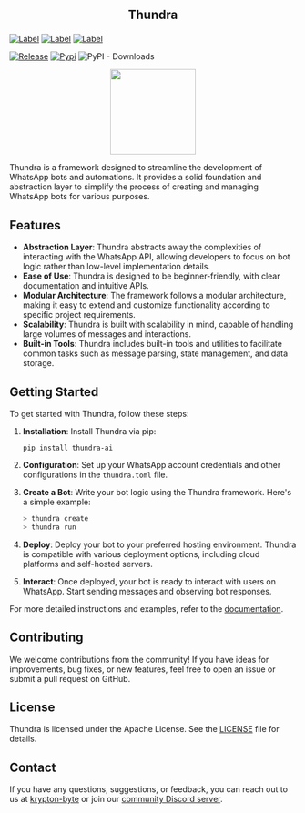 ## <p align="center">Thundra</p>
[![Label](https://img.shields.io/badge/WHATSAPP-AUTOMATION-20B2AA?style=for-the-badge&logo=whatsapp)]()
[![Label](https://img.shields.io/badge/AGENT-LANGCHAIN-20B2AA?style=for-the-badge&logo=openai)]()
[![Label](https://img.shields.io/badge/whatsmeow-wrapper-20B2AA?style=for-the-badge&logo=go)]()

[![Release](https://github.com/krypton-byte/thundra/actions/workflows/release.yml/badge.svg)](https://github.com/krypton-byte/thundra/actions/workflows/release.yml)
[![Pypi](https://img.shields.io/pypi/v/thundra-ai.svg?logo=pypi)]()
![PyPI - Downloads](https://img.shields.io/pypi/dm/thundra-ai?logo=pypi)

<p align="center"><img src="https://raw.githubusercontent.com/krypton-byte/thundra/master/assets/logo.jpg" width="150px"/></p>

Thundra is a framework designed to streamline the development of WhatsApp bots and automations. It provides a solid foundation and abstraction layer to simplify the process of creating and managing WhatsApp bots for various purposes.

## Features

- **Abstraction Layer**: Thundra abstracts away the complexities of interacting with the WhatsApp API, allowing developers to focus on bot logic rather than low-level implementation details.
- **Ease of Use**: Thundra is designed to be beginner-friendly, with clear documentation and intuitive APIs.
- **Modular Architecture**: The framework follows a modular architecture, making it easy to extend and customize functionality according to specific project requirements.
- **Scalability**: Thundra is built with scalability in mind, capable of handling large volumes of messages and interactions.
- **Built-in Tools**: Thundra includes built-in tools and utilities to facilitate common tasks such as message parsing, state management, and data storage.


## Getting Started

To get started with Thundra, follow these steps:

1. **Installation**: Install Thundra via pip:

    ```
    pip install thundra-ai
    ```

2. **Configuration**: Set up your WhatsApp account credentials and other configurations in the `thundra.toml` file.

3. **Create a Bot**: Write your bot logic using the Thundra framework. Here's a simple example:

    ```bash
    > thundra create
    > thundra run
    ```

4. **Deploy**: Deploy your bot to your preferred hosting environment. Thundra is compatible with various deployment options, including cloud platforms and self-hosted servers.

5. **Interact**: Once deployed, your bot is ready to interact with users on WhatsApp. Start sending messages and observing bot responses.

For more detailed instructions and examples, refer to the [documentation](https://thundra.krypton-byte.me).

## Contributing

We welcome contributions from the community! If you have ideas for improvements, bug fixes, or new features, feel free to open an issue or submit a pull request on GitHub.

## License

Thundra is licensed under the Apache License. See the [LICENSE](LICENSE) file for details.

## Contact

If you have any questions, suggestions, or feedback, you can reach out to us at [krypton-byte](mailto:rosid6434@gmail.com) or join our [community Discord server]().
